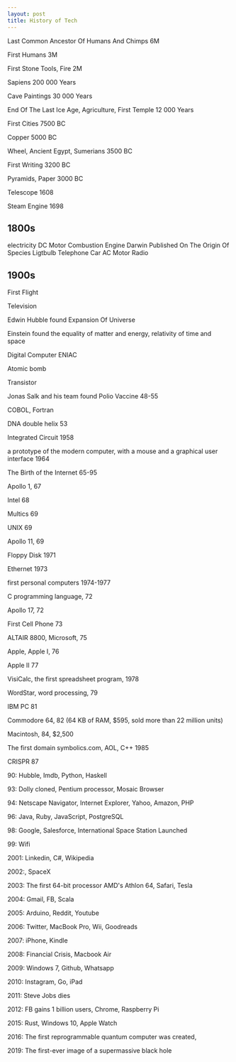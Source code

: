 ```yaml
---
layout: post
title: History of Tech  
--- 
```


Last Common Ancestor Of Humans And Chimps 6M    

First Humans 3M  

First Stone Tools, Fire 2M 

Sapiens 200 000 Years

Cave Paintings 30 000 Years 

End Of The Last Ice Age, Agriculture, First Temple 12 000 Years

First Cities 7500 BC 

Copper 5000 BC 

Wheel, Ancient Egypt, Sumerians 3500 BC 

First Writing 3200 BC 

Pyramids, Paper 3000 BC

Telescope 1608

Steam Engine 1698

## 1800s

electricity
DC Motor
Combustion Engine 
Darwin Published On The Origin Of Species
Ligtbulb
Telephone
Car
AC Motor 
Radio


## 1900s 

First Flight 

Television 

Edwin Hubble found Expansion Of Universe 

Einstein found the equality of matter and energy, relativity of time and space 

Digital Computer ENIAC 

Atomic bomb 

Transistor 

Jonas Salk and his team found Polio Vaccine 48-55

COBOL, Fortran

DNA double helix 53 

Integrated Circuit 1958

a prototype of the modern computer, with a mouse and a graphical user interface 1964

The Birth of the Internet 65-95

Apollo 1, 67

Intel 68

Multics 69

UNIX 69

Apollo 11, 69 

Floppy Disk 1971 

Ethernet 1973 

first personal computers 1974-1977 

C programming language, 72

Apollo 17, 72

First Cell Phone 73 

ALTAIR 8800, Microsoft, 75 

Apple, Apple I, 76 

Apple II 77

VisiCalc, the first spreadsheet program, 1978

WordStar, word processing, 79 

IBM PC 81

Commodore 64, 82  (64 KB of RAM, $595, sold more than 22 million units)

Macintosh, 84, $2,500

The first domain symbolics.com, AOL, C++ 1985 

CRISPR 87

90: Hubble, Imdb, Python, Haskell

93: Dolly cloned, Pentium processor, Mosaic Browser

94: Netscape Navigator, Internet Explorer, Yahoo, Amazon, PHP

96: Java, Ruby, JavaScript, PostgreSQL

98: Google, Salesforce, International Space Station Launched

99: Wifi

2001: Linkedin, C#, Wikipedia

2002:, SpaceX

2003: The first 64-bit processor AMD's Athlon 64, Safari, Tesla 

2004: Gmail, FB, Scala 

2005: Arduino, Reddit, Youtube

2006: Twitter, MacBook Pro, Wii, Goodreads

2007: iPhone, Kindle

2008: Financial Crisis, Macbook Air

2009: Windows 7, Github, Whatsapp 

2010: Instagram, Go, iPad

2011: Steve Jobs dies

2012: FB gains 1 billion users, Chrome, Raspberry Pi

2015: Rust, Windows 10, Apple Watch

2016: The first reprogrammable quantum computer was created, 

2019: The first-ever image of a supermassive black hole 



